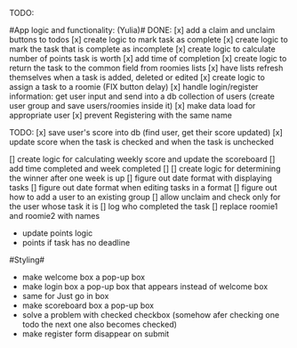 TODO:

#App logic and functionality: (Yulia)#
DONE:
[x] add a claim and unclaim buttons to todos
[x] create logic to mark task as complete
[x] create logic to mark the task that is complete as incomplete
[x] create logic to calculate number of points task is worth
[x] add time of completion
[x] create logic to return the task to the common field from roomies lists
[x] have lists refresh themselves when a task is added, deleted or edited
[x] create logic to assign a task to a roomie (FIX button delay)
[x] handle login/register information: get user input and send into a db collection of users (create user group and save users/roomies inside it)
[x] make data load for appropriate user
[x] prevent Registering with the same name

TODO:
[x] save user's score into db (find user, get their score updated)
[x] update score when the task is checked and when the task is unchecked


[] create logic for calculating weekly score and update the scoreboard
  [] add time completed  and week completed
  []
[] create logic for determining the winner  after one week is up
[] figure out date format with displaying tasks
[] figure out date format when editing tasks in a format
[] figure out how to add a user to an existing group
[] allow unclaim and check only for the user whose task it is
[] log who completed the task
[] replace roomie1 and roomie2 with names


* update points logic
* points if task has no deadline



#Styling#
* make welcome box a pop-up box
* make login box a pop-up box that appears instead of welcome box
* same for Just go in box
* make scoreboard box a pop-up box
* solve a problem with checked checkbox (somehow afer checking one todo the next one also becomes checked)
* make register form disappear on submit
